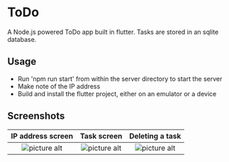 # ToDo
A Node.js powered ToDo app built in flutter. Tasks are stored in an sqlite database.
## Usage
* Run 'npm run start' from within the server directory to start the server
* Make note of the IP address
* Build and install the flutter project, either on an emulator or a device
## Screenshots
IP address screen            |  Task screen          | Deleting a task
:-------------------------:|:-------------------------:|:-------------------------:
![picture alt](https://i.imgur.com/F3mpaPC.jpg "IP address screen") | ![picture alt](https://i.imgur.com/Jeq6sTh.jpg "Task screen") | ![picture alt](https://i.imgur.com/43wPtE2.jpg "Deleting a task")

